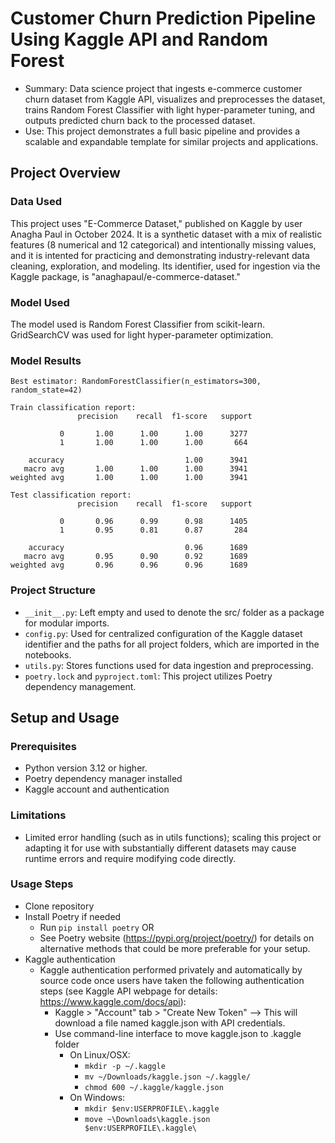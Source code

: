 # Customer Churn Prediction Pipeline Using Kaggle API and Random Forest
 - Summary: Data science project that ingests e-commerce customer churn dataset from Kaggle API, visualizes and preprocesses the dataset, trains Random Forest Classifier with light hyper-parameter tuning, and outputs predicted churn back to the processed dataset.
- Use: This project demonstrates a full basic pipeline and provides a scalable and expandable template for similar projects and applications.

## Project Overview
### Data Used
This project uses "E-Commerce Dataset," published on Kaggle by user Anagha Paul in October 2024. It is a synthetic dataset with a mix of realistic features (8 numerical and 12 categorical) and intentionally missing values, and it is intented for practicing and demonstrating industry-relevant data cleaning, exploration, and modeling. Its identifier, used for ingestion via the Kaggle package, is "anaghapaul/e-commerce-dataset."

### Model Used
The model used is Random Forest Classifier from scikit-learn. GridSearchCV was used for light hyper-parameter optimization.

### Model Results
```
Best estimator: RandomForestClassifier(n_estimators=300, random_state=42)

Train classification report:
               precision    recall  f1-score   support

           0       1.00      1.00      1.00      3277
           1       1.00      1.00      1.00       664

    accuracy                           1.00      3941
   macro avg       1.00      1.00      1.00      3941
weighted avg       1.00      1.00      1.00      3941

Test classification report:
               precision    recall  f1-score   support

           0       0.96      0.99      0.98      1405
           1       0.95      0.81      0.87       284

    accuracy                           0.96      1689
   macro avg       0.95      0.90      0.92      1689
weighted avg       0.96      0.96      0.96      1689
```

### Project Structure
 - `__init__.py`: Left empty and used to denote the src/ folder as a package for modular imports.
 - `config.py`: Used for centralized configuration of the Kaggle dataset identifier and the paths for all project folders, which are imported in the notebooks.
 - `utils.py`: Stores functions used for data ingestion and preprocessing.
 - `poetry.lock` and `pyproject.toml`: This project utilizes Poetry dependency management.

## Setup and Usage
### Prerequisites
 - Python version 3.12 or higher.
 - Poetry dependency manager installed
 - Kaggle account and authentication

### Limitations
 - Limited error handling (such as in utils functions); scaling this project or adapting it for use with substantially different datasets may cause runtime errors and require modifying code directly.

### Usage Steps
  - Clone repository 
  - Install Poetry if needed
    - Run `pip install poetry` OR
    - See Poetry website (https://pypi.org/project/poetry/) for details on alternative methods that could be more preferable for your setup.
 - Kaggle authentication
    - Kaggle authentication performed privately and automatically by source code once users have taken the following authentication steps (see Kaggle API webpage for details: https://www.kaggle.com/docs/api):
        - Kaggle > "Account" tab > "Create New Token" --> This will download a file named kaggle.json with API credentials.
        - Use command-line interface to move kaggle.json to .kaggle folder
            - On Linux/OSX:
              - `mkdir -p ~/.kaggle`
              - `mv ~/Downloads/kaggle.json ~/.kaggle/`
              - `chmod 600 ~/.kaggle/kaggle.json`
            - On Windows:
              - `mkdir $env:USERPROFILE\.kaggle`
              - `move ~\Downloads\kaggle.json $env:USERPROFILE\.kaggle\`